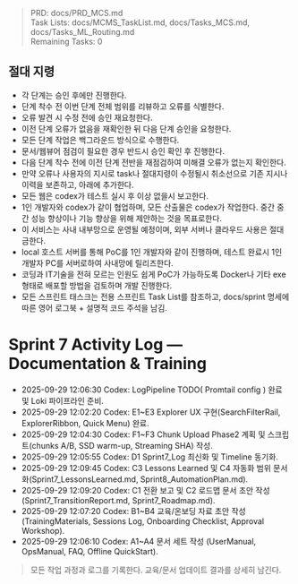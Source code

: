 > PRD: docs/PRD_MCS.md  
> Task Lists: docs/MCMS_TaskList.md, docs/Tasks_MCS.md, docs/Tasks_ML_Routing.md  
> Remaining Tasks: 0

## 절대 지령
- 각 단계는 승인 후에만 진행한다.
- 단계 착수 전 이번 단계 전체 범위를 리뷰하고 오류를 식별한다.
- 오류 발견 시 수정 전에 승인 재요청한다.
- 이전 단계 오류가 없음을 재확인한 뒤 다음 단계 승인을 요청한다.
- 모든 단계 작업은 백그라운드 방식으로 수행한다.
- 문서/웹뷰어 점검이 필요한 경우 반드시 승인 확인 후 진행한다.
- 다음 단계 착수 전에 이전 단계 전반을 재점검하여 미해결 오류가 없는지 확인한다.
- 만약 오류나 사용자의 지시로 task나 절대지령이 수정될시 취소선으로 기존 지시나 이력을 보존하고, 아래에 추가한다.
- 모든 웹은 codex가 테스트 실시 후 이상 없을시 보고한다.
- 1인 개발자와 codex가 같이 협업하며, 모든 산출물은 codex가 작업한다. 중간 중간 성능 향상이나 기능 향상을 위해 제안하는 것을 목표로한다.
- 이 서비스는 사내 내부망으로 운영될 예정이며, 외부 서버나 클라우드 사용은 절대 금한다.
- local 호스트 서버를 통해 PoC를 1인 개발자와 같이 진행하며, 테스트 완료시 1인 개발자 PC를 서버로하여 사내망에 릴리즈한다.
- 코딩과 IT기술을 전혀 모르는 인원도 쉽게 PoC가 가능하도록 Docker나 기타 exe 형태로 배포할 방법을 검토하며 개발 진행한다.
- 모든 스프린트 태스크는 전용 스프린트 Task List를 참조하고, docs/sprint 명세에 따른 영어 로그북 + 설명적 코드 주석을 남김.
# Sprint 7 Activity Log — Documentation & Training
- 2025-09-29 12:06:30 Codex: LogPipeline TODO( Promtail config ) 완료 및 Loki 파이프라인 준비.
- 2025-09-29 12:02:20 Codex: E1~E3 Explorer UX 구현(SearchFilterRail, ExplorerRibbon, Quick Menu) 완료.
- 2025-09-29 12:04:30 Codex: F1~F3 Chunk Upload Phase2 계획 및 스크립트(chunks A/B, SSD warm-up, Streaming SHA) 작성.
- 2025-09-29 12:05:55 Codex: D1 Sprint7_Log 최신화 및 Timeline 동기화.
- 2025-09-29 12:09:45 Codex: C3 Lessons Learned 및 C4 자동화 범위 문서화(Sprint7_LessonsLearned.md, Sprint8_AutomationPlan.md).
- 2025-09-29 12:09:20 Codex: C1 전환 보고 및 C2 로드맵 문서 초안 작성(Sprint7_TransitionReport.md, Sprint7_Roadmap.md).
- 2025-09-29 12:07:20 Codex: B1~B4 교육/온보딩 자료 초안 작성 (TrainingMaterials, Sessions Log, Onboarding Checklist, Approval Workshop).
- 2025-09-29 12:06:10 Codex: A1~A4 문서 세트 작성 (UserManual, OpsManual, FAQ, Offline QuickStart).

> 모든 작업 과정과 로그를 기록한다. 교육/문서 업데이트 결과를 상세히 남긴다.


